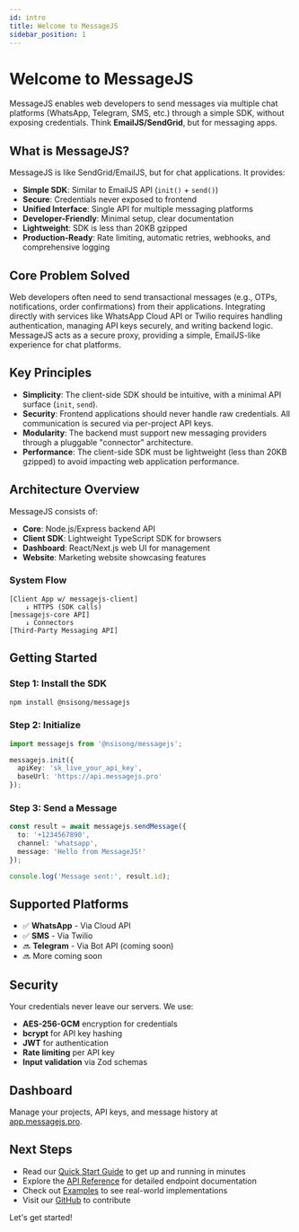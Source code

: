```yaml
---
id: intro
title: Welcome to MessageJS
sidebar_position: 1
---
```


# Welcome to MessageJS

MessageJS enables web developers to send messages via multiple chat platforms (WhatsApp, Telegram, SMS, etc.) through a simple SDK, without exposing credentials. Think **EmailJS/SendGrid**, but for messaging apps.

## What is MessageJS?

MessageJS is like SendGrid/EmailJS, but for chat applications. It provides:

- **Simple SDK**: Similar to EmailJS API (`init()` + `send()`)
- **Secure**: Credentials never exposed to frontend
- **Unified Interface**: Single API for multiple messaging platforms
- **Developer-Friendly**: Minimal setup, clear documentation
- **Lightweight**: SDK is less than 20KB gzipped
- **Production-Ready**: Rate limiting, automatic retries, webhooks, and comprehensive logging

## Core Problem Solved

Web developers often need to send transactional messages (e.g., OTPs, notifications, order confirmations) from their applications. Integrating directly with services like WhatsApp Cloud API or Twilio requires handling authentication, managing API keys securely, and writing backend logic. MessageJS acts as a secure proxy, providing a simple, EmailJS-like experience for chat platforms.

## Key Principles

- **Simplicity**: The client-side SDK should be intuitive, with a minimal API surface (`init`, `send`).
- **Security**: Frontend applications should never handle raw credentials. All communication is secured via per-project API keys.
- **Modularity**: The backend must support new messaging providers through a pluggable "connector" architecture.
- **Performance**: The client-side SDK must be lightweight (less than 20KB gzipped) to avoid impacting web application performance.

## Architecture Overview

MessageJS consists of:

- **Core**: Node.js/Express backend API
- **Client SDK**: Lightweight TypeScript SDK for browsers
- **Dashboard**: React/Next.js web UI for management
- **Website**: Marketing website showcasing features

### System Flow

```
[Client App w/ messagejs-client] 
    ↓ HTTPS (SDK calls)
[messagejs-core API] 
    ↓ Connectors
[Third-Party Messaging API]
```

## Getting Started

### Step 1: Install the SDK

```bash
npm install @nsisong/messagejs
```

### Step 2: Initialize

```typescript
import messagejs from '@nsisong/messagejs';

messagejs.init({
  apiKey: 'sk_live_your_api_key',
  baseUrl: 'https://api.messagejs.pro'
});
```

### Step 3: Send a Message

```typescript
const result = await messagejs.sendMessage({
  to: '+1234567890',
  channel: 'whatsapp',
  message: 'Hello from MessageJS!'
});

console.log('Message sent:', result.id);
```

## Supported Platforms

- ✅ **WhatsApp** - Via Cloud API
- ✅ **SMS** - Via Twilio
- 🔜 **Telegram** - Via Bot API (coming soon)
- 🔜 More coming soon

## Security

Your credentials never leave our servers. We use:
- **AES-256-GCM** encryption for credentials
- **bcrypt** for API key hashing
- **JWT** for authentication
- **Rate limiting** per API key
- **Input validation** via Zod schemas

## Dashboard

Manage your projects, API keys, and message history at [app.messagejs.pro](https://app.messagejs.pro).

## Next Steps

- Read our [Quick Start Guide](#) to get up and running in minutes
- Explore the [API Reference](#) for detailed endpoint documentation
- Check out [Examples](#) to see real-world implementations
- Visit our [GitHub](https://github.com/1cbyc/messagejs) to contribute

Let's get started!
